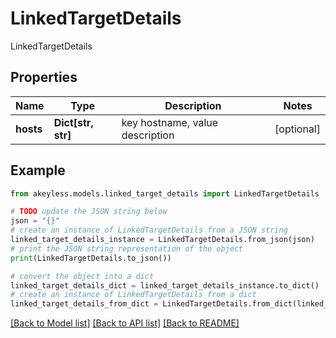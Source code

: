 # LinkedTargetDetails

LinkedTargetDetails

## Properties

Name | Type | Description | Notes
------------ | ------------- | ------------- | -------------
**hosts** | **Dict[str, str]** | key hostname, value description | [optional] 

## Example

```python
from akeyless.models.linked_target_details import LinkedTargetDetails

# TODO update the JSON string below
json = "{}"
# create an instance of LinkedTargetDetails from a JSON string
linked_target_details_instance = LinkedTargetDetails.from_json(json)
# print the JSON string representation of the object
print(LinkedTargetDetails.to_json())

# convert the object into a dict
linked_target_details_dict = linked_target_details_instance.to_dict()
# create an instance of LinkedTargetDetails from a dict
linked_target_details_from_dict = LinkedTargetDetails.from_dict(linked_target_details_dict)
```
[[Back to Model list]](../README.md#documentation-for-models) [[Back to API list]](../README.md#documentation-for-api-endpoints) [[Back to README]](../README.md)


